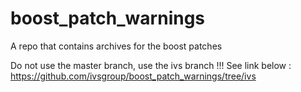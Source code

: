 # boost_patch_warnings

A repo that contains archives for the boost patches

Do not use the master branch, use the ivs branch !!!  See link below :
https://github.com/ivsgroup/boost_patch_warnings/tree/ivs
